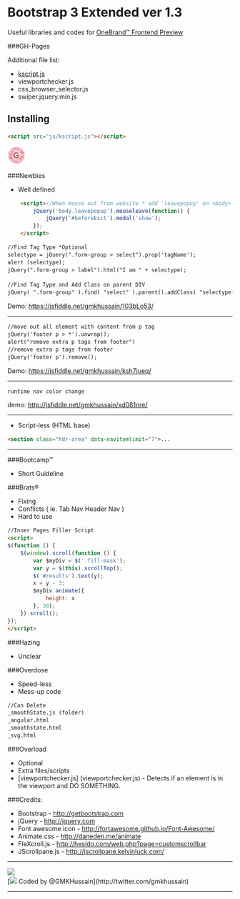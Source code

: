# Bootstrap 3 Extended ver 1.3 
Useful libraries and codes for [OneBrand™ Frontend Preview](http://gmkhussain.github.io/frontend/)

###GH-Pages

Additional file list:
* [kscript.js](#kscript.js)
* viewportchecker.js
* css_browser_selector.js
* swiper.jquery.min.js


## Installing

```html
<script src="js/kscript.js"></script>
```

<img src="https://github.com/gmkhussain/frontend/blob/master/images/favicon.png" width="auto" height="40" alt="favicon">

###Newbies
* Well defined
```html
	<script>//When mouse out from website * add 'leavepopup' on <body>
		jQuery('body.leavepopup').mouseleave(function() {
			jQuery('#beforeExit').modal('show');
		});
	</script>
```



```html
//Find Tag Type *Optional
selectype = jQuery(".form-group > select").prop('tagName'); 
alert (selectype);
jQuery(".form-group > label").html("I am " + selectype); 

//Find Tag Type and Add Class on parent DIV
jQuery( ".form-group" ).find( "select" ).parent().addClass( "selectype-area" );
```
Demo: https://jsfiddle.net/gmkhussain/103bLo53/
<hr/>


```html
//move out all element with content from p tag
jQuery('footer p > *').unwrap();
alert("remove extra p tags from footer")
//remove extra p tags from footer
jQuery('footer p').remove();
```
Demo: https://jsfiddle.net/gmkhussain/ksh7jueq/
<hr/>



```html
runtime nav color change
```
demo: http://jsfiddle.net/gmkhussain/xd081nre/
<hr/>


* Script-less (HTML base)
```html
<section class="hdr-area" data-navitemlimit="7">...
```
<hr/>

###Bootcamp™
* Short Guideline


###Brats®
* Fixing
* Conflicts ( ie. Tab Nav Header Nav )
* Hard to use 
```html
//Inner Pages Filler Script
<script>
$(function () {
    $(window).scroll(function () {
        var $myDiv = $('.fill-mask');
        var y = $(this).scrollTop();
        $('#results').text(y);
        x = y - 3;
        $myDiv.animate({
            height: x
        }, 30);
    }).scroll();
});
</script>
```

###Hazing
* Unclear


###Overdose
* Speed-less
* Mess-up code

```html
//Can Delete
_smoothState.js (folder)
_angular.html
_smoothstate.html
_svg.html
```


###Overload
* Optional 
* Extra files/scripts
* [viewportchecker.js] (viewportchecker.js) - Detects if an element is in the viewport and DO SOMETHING.



###Credits:
* Bootstrap - http://getbootstrap.com
* jQuery - http://jquery.com
* Font awesome icon - http://fortawesome.github.io/Font-Awesome/
* Animate.css - http://daneden.me/animate
* FleXcroll.js - http://hesido.com/web.php?page=customscrollbar
* JScrollpane.js - http://jscrollpane.kelvinluck.com/


<hr/>
<img src="https://mir-s3-cdn-cf.behance.net/project_modules/disp/dd563b20465955.562fed481f5b4.gif" />
<br/>
[<img src="https://cdn1.iconfinder.com/data/icons/logotypes/32/twitter-128.png" width="auto" height="32" /> Coded by @GMKHussain](http://twitter.com/gmkhussain)
<hr/>